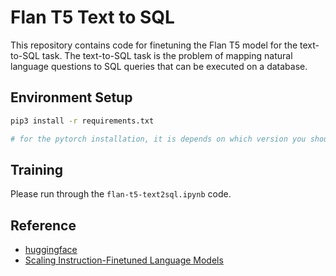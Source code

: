 # Flan T5 Text to SQL

This repository contains code for finetuning the Flan T5 model for the text-to-SQL task. The text-to-SQL task is the problem of mapping natural language questions to SQL queries that can be executed on a database.

## Environment Setup
```bash
pip3 install -r requirements.txt

# for the pytorch installation, it is depends on which version you should use (linux, mac or have a CUDA or not). You should check https://pytorch.org
```

## Training
Please run through the `flan-t5-text2sql.ipynb` code.

## Reference
- [huggingface](https://huggingface.co/docs/transformers/model_doc/flan-t5)
- [Scaling Instruction-Finetuned Language Models](https://arxiv.org/abs/2210.11416)
